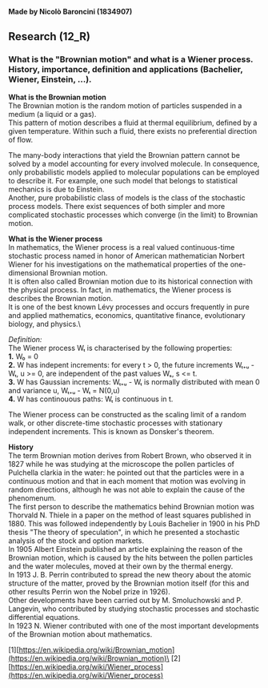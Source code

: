 **Made by Nicolò Baroncini (1834907)**

## Research (12_R)
### What is the "Brownian motion" and what is a Wiener process. History, importance, definition and applications (Bachelier, Wiener, Einstein, ...).

**What is the Brownian motion**\
The Brownian motion is the random motion of particles suspended in a medium (a liquid or a gas).\
This pattern of motion describes a fluid at thermal equilibrium, defined by a given temperature. Within such a fluid, there exists no preferential direction of flow.

The many-body interactions that yield the Brownian pattern cannot be solved by a model accounting for every involved molecule. In consequence, only probabilistic models applied to molecular populations can be employed to describe it. For example, one such model that belongs to statistical mechanics is due to Einstein.\
Another, pure probabilistic class of models is the class of the stochastic process models. There exist sequences of both simpler and more complicated stochastic processes which converge (in the limit) to Brownian motion.

**What is the Wiener process**\
In mathematics, the Wiener process is a real valued continuous-time stochastic process named in honor of American mathematician Norbert Wiener for his investigations on the mathematical properties of the one-dimensional Brownian motion.\
It is often also called Brownian motion due to its historical connection with the physical process. In fact, in mathematics, the Wiener process is describes the Brownian motion. \
It is one of the best known Lévy processes and occurs frequently in pure and applied mathematics, economics, quantitative finance, evolutionary biology, and physics.\

*Definition:*\
The Wiener process Wₜ is characterised by the following properties:\
**1.** W₀ = 0 \
**2.** W has indepent increments: for every t > 0, the future increments Wₜ₊ᵤ - Wₜ, u >= 0, are independent of the past values Wₛ, s <= t.  \
**3.** W has Gaussian increments: Wₜ₊ᵤ - Wₜ is normally distributed with mean 0 and variance u, Wₜ₊ᵤ - Wₜ = N(0,u)\
**4.** W has continouous paths: Wₜ is continuous in t.

The Wiener process can be constructed as the scaling limit of a random walk, or other discrete-time stochastic processes with stationary independent increments. This is known as Donsker's theorem.

**History**\
The term Brownian motion derives from Robert Brown, who observed it in 1827 while he was studying at the microscope the pollen particles of Pulchella clarkia in the water: he pointed out that the particles were in a continuous motion and that in each moment that motion was evolving in random directions, although he was not able to explain the cause of the phenomenum.\
The first person to describe the mathematics behind Brownian motion was Thorvald N. Thiele in a paper on the method of least squares published in 1880. This was followed independently by Louis Bachelier in 1900 in his PhD thesis "The theory of speculation", in which he presented a stochastic analysis of the stock and option markets.\
In 1905 Albert Einstein published an article explaining the reason of the Brownian motion, which is caused by the hits between the pollen particles and the water molecules, moved at their own by the thermal energy.\
In 1913 J. B. Perrin contributed to spread the new theory about the atomic structure of the matter, proved by the Brownian motion itself (for this and other results Perrin won the Nobel prize in 1926).\
Other developments have been carried out by M. Smoluchowski and P. Langevin, who contributed by studying stochastic processes and stochastic differential equations.\
In 1923 N. Wiener contributed with one of the most important developments of the Brownian motion about mathematics.

[1][https://en.wikipedia.org/wiki/Brownian_motion](https://en.wikipedia.org/wiki/Brownian_motion)\
[2][https://en.wikipedia.org/wiki/Wiener_process](https://en.wikipedia.org/wiki/Wiener_process)
